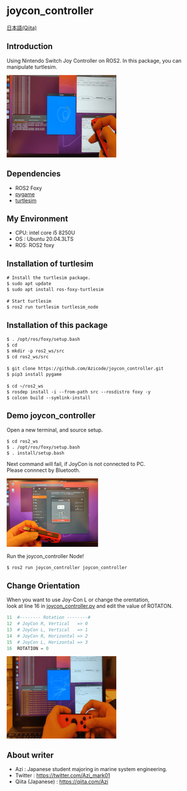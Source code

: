 # joycon_controller
[日本語(Qiita)](https://qiita.com/Azi/items/6cd6944fc3a94f7f694a)

## Introduction
Using Nintendo Switch Joy Controller on ROS2.
In this package, you can manipulate turtlesim.

<img src="media_for_readme/VID_20220105_vertical_Trim.gif" width="300">

## Dependencies

- ROS2 Foxy
- [pygame](https://www.pygame.org/docs/)
- [turtlesim](https://docs.ros.org/en/foxy/Tutorials/Turtlesim/Introducing-Turtlesim.html)

## My Environment

- CPU: intel core i5 8250U
- OS : Ubuntu 20.04.3LTS
- ROS: ROS2 foxy

## Installation of turtlesim

```shell
# Install the turtlesim package.
$ sudo apt update
$ sudo apt install ros-foxy-turtlesim

# Start turtlesim
$ ros2 run turtlesim turtlesim_node
```

## Installation of this package

```shell
$ . /opt/ros/foxy/setup.bash
$ cd
$ mkdir -p ros2_ws/src
$ cd ros2_ws/src

$ git clone https://github.com/Azicode/joycon_controller.git
$ pip3 install pygame

$ cd ~/ros2_ws
$ rosdep install -i --from-path src --rosdistro foxy -y
$ colcon build --symlink-install
```

## Demo joycon_controller
Open a new terminal, and source setup.
```shell
$ cd ros2_ws
$ . /opt/ros/foxy/setup.bash
$ . install/setup.bash
```
Next command will fail, if JoyCon is not connected to PC.  
Please connnect by Bluetooth. 

<img src="media_for_readme/IMG_20220105_JoyConC_small.jpg" width="250">

Run the joycon_controller Node!

```shell
$ ros2 run joycon_controller joycon_controller
```

## Change Orientation
When you want to use Joy-Con L or change the orentation,  
look at line 16 in [joycon_controller.py](joycon_controller/joycon_controller.py) and edit the value of ROTATON.
```joycon_controller.py
11  #-------- Rotation --------#
12  # JoyCon R, Vertical   => 0
13  # JoyCon L, Vertical   => 1
14  # JoyCon R, Horizontal => 2
15  # JoyCon L, Horizontal => 3
16  ROTATION = 0
```

<img src="media_for_readme/VID_20220105_horizontal_Trim.gif" width="300">

## About writer
- Azi : Japanese student majoring in marine system engineering.
- Twitter : https://twitter.com/Azi_mark01
- Qiita (Japanese) : https://qiita.com/Azi
